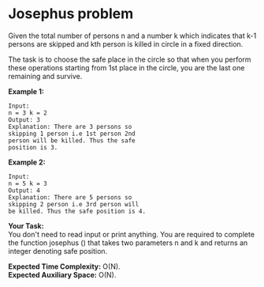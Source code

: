 # Josephus problem

Given the total number of persons n and a number k which indicates that k-1 persons are skipped and kth person is killed in circle in a fixed direction.

The task is to choose the safe place in the circle so that when you perform these operations starting from 1st place in the circle, you are the last one remaining and survive.

**Example 1:**
```
Input:
n = 3 k = 2
Output: 3
Explanation: There are 3 persons so 
skipping 1 person i.e 1st person 2nd 
person will be killed. Thus the safe 
position is 3.
``` 

**Example 2:**
```
Input:
n = 5 k = 3
Output: 4
Explanation: There are 5 persons so 
skipping 2 person i.e 3rd person will 
be killed. Thus the safe position is 4.
``` 

**Your Task:**<br>
You don't need to read input or print anything. You are required to complete the function josephus () that takes two parameters n and k and returns an integer denoting safe position. 

**Expected Time Complexity:** O(N).<br>
**Expected Auxiliary Space:** O(N).
